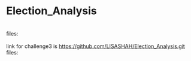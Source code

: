 # Election_Analysis 
<br> files:
<br>
<br> link for challenge3 is https://github.com/LISASHAH/Election_Analysis.git
<br> files:
<br>
